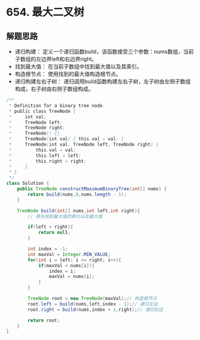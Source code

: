 # 654. 最大二叉树


## 解题思路

* 递归构建： 定义一个递归函数build，该函数接受三个参数：nums数组，当前子数组的左边界left和右边界right。
* 找到最大值： 在当前子数组中找到最大值以及其索引。
* 构造根节点： 使用找到的最大值构造根节点。
* 递归构建左右子树： 递归调用build函数构建左右子树，左子树由左侧子数组构成，右子树由右侧子数组构成。

```java
/**
 * Definition for a binary tree node.
 * public class TreeNode {
 *     int val;
 *     TreeNode left;
 *     TreeNode right;
 *     TreeNode() {}
 *     TreeNode(int val) { this.val = val; }
 *     TreeNode(int val, TreeNode left, TreeNode right) {
 *         this.val = val;
 *         this.left = left;
 *         this.right = right;
 *     }
 * }
 */
class Solution {
    public TreeNode constructMaximumBinaryTree(int[] nums) {
        return build(nums,0,nums.length - 1);
    }

    TreeNode build(int[] nums,int left,int right){
        // 首先找到最大值的索引以及最大值

        if(left > right){
            return null;
        }

        int index = -1;
        int maxVal = Integer.MIN_VALUE;
        for(int i = left; i <= right; i++){
            if(maxVal < nums[i]){
                index = i;
                maxVal = nums[i];
            }
        }

        TreeNode root = new TreeNode(maxVal);// 构造根节点
        root.left = build(nums,left,index - 1);// 递归左边
        root.right = build(nums,index + 1,right);// 递归右边

        return root;
    }
}

```